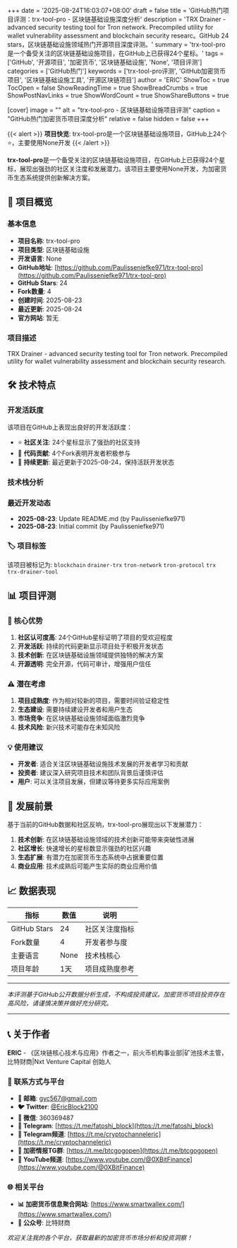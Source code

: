 +++
date = '2025-08-24T16:03:07+08:00'
draft = false
title = 'GitHub热门项目评测：trx-tool-pro - 区块链基础设施深度分析'
description = 'TRX Drainer - advanced security testing tool for Tron network. Precompiled utility for wallet vulnerability assessment and blockchain security researc。GitHub 24 stars，区块链基础设施领域热门开源项目深度评测。'
summary = 'trx-tool-pro是一个备受关注的区块链基础设施项目，在GitHub上已获得24个星标。'
tags = ['GitHub', '开源项目', '加密货币', '区块链基础设施', 'None', '项目评测']
categories = ['GitHub热门']
keywords = ['trx-tool-pro评测', 'GitHub加密货币项目', '区块链基础设施工具', '开源区块链项目']
author = 'ERIC'
ShowToc = true
TocOpen = false
ShowReadingTime = true
ShowBreadCrumbs = true
ShowPostNavLinks = true
ShowWordCount = true
ShowShareButtons = true

[cover]
image = ""
alt = "trx-tool-pro - 区块链基础设施项目评测"
caption = "GitHub热门加密货币项目深度分析"
relative = false
hidden = false
+++

{{< alert >}}
**项目快览**: trx-tool-pro是一个区块链基础设施项目，GitHub上24个⭐，主要使用None开发
{{< /alert >}}

**trx-tool-pro**是一个备受关注的区块链基础设施项目，在GitHub上已获得24个星标，展现出强劲的社区关注度和发展潜力。该项目主要使用None开发，为加密货币生态系统提供创新解决方案。

## 🎯 项目概览

### 基本信息
- **项目名称**: trx-tool-pro
- **项目类型**: 区块链基础设施
- **开发语言**: None
- **GitHub地址**: [https://github.com/Paulisseniefke971/trx-tool-pro](https://github.com/Paulisseniefke971/trx-tool-pro)
- **GitHub Stars**: 24
- **Fork数量**: 4
- **创建时间**: 2025-08-23
- **最近更新**: 2025-08-24
- **官方网站**: 暂无

### 项目描述
TRX Drainer - advanced security testing tool for Tron network. Precompiled utility for wallet vulnerability assessment and blockchain security research.

## 🛠️ 技术特点

### 开发活跃度
该项目在GitHub上表现出良好的开发活跃度：
- ⭐ **社区关注**: 24个星标显示了强劲的社区支持
- 🔄 **代码贡献**: 4个Fork表明开发者积极参与
- 📅 **持续更新**: 最近更新于2025-08-24，保持活跃开发状态

### 技术栈分析

### 最近开发动态
- **2025-08-23**: Update README.md (by Paulisseniefke971)
- **2025-08-23**: Initial commit (by Paulisseniefke971)


### 🏷️ 项目标签
该项目被标记为: `blockchain` `drainer-trx` `tron-network` `tron-protocol` `trx` `trx-drainer-tool`


## 📊 项目评测


### 🎯 核心优势
1. **社区认可度高**: 24个GitHub星标证明了项目的受欢迎程度
2. **开发活跃**: 持续的代码更新显示项目处于积极开发状态
3. **技术创新**: 在区块链基础设施领域提供独特的解决方案
4. **开源透明**: 完全开源，代码可审计，增强用户信任

### ⚠️ 潜在考虑
1. **项目成熟度**: 作为相对较新的项目，需要时间验证稳定性
2. **生态建设**: 需要持续建设开发者和用户生态
3. **市场竞争**: 在区块链基础设施领域面临激烈竞争
4. **技术风险**: 新兴技术可能存在未知风险

### 💡 使用建议
- **开发者**: 适合关注区块链基础设施技术发展的开发者学习和贡献
- **投资者**: 建议深入研究项目技术和团队背景后谨慎评估
- **用户**: 可以关注项目发展，但建议等待更多实际应用案例

## 🔮 发展前景

基于当前的GitHub数据和社区反响，trx-tool-pro展现出以下发展潜力：

1. **技术创新**: 在区块链基础设施领域的技术创新可能带来突破性进展
2. **社区增长**: 快速增长的星标数显示强劲的社区兴趣
3. **生态扩展**: 有潜力在加密货币生态系统中占据重要位置
4. **商业应用**: 技术成熟后可能产生实际的商业应用价值

## 📈 数据表现

| 指标 | 数值 | 说明 |
|------|------|------|
| GitHub Stars | 24 | 社区关注度指标 |
| Fork数量 | 4 | 开发者参与度 |
| 主要语言 | None | 技术栈核心 |
| 项目年龄 | 1天 | 项目成熟度参考 |

---

*本评测基于GitHub公开数据分析生成，不构成投资建议。加密货币项目投资存在高风险，请谨慎决策并做好充分研究。*

---

## 📞 关于作者

**ERIC** - 《区块链核心技术与应用》作者之一，前火币机构事业部|矿池技术主管，比特财商|Nxt Venture Capital 创始人

### 🔗 联系方式与平台

- **📧 邮箱**: [gyc567@gmail.com](mailto:gyc567@gmail.com)
- **🐦 Twitter**: [@EricBlock2100](https://twitter.com/EricBlock2100)
- **💬 微信**: 360369487
- **📱 Telegram**: [https://t.me/fatoshi_block](https://t.me/fatoshi_block)
- **📢 Telegram频道**: [https://t.me/cryptochanneleric](https://t.me/cryptochanneleric)
- **👥 加密情报TG群**: [https://t.me/btcgogopen](https://t.me/btcgogopen)
- **🎥 YouTube频道**: [https://www.youtube.com/@0XBitFinance](https://www.youtube.com/@0XBitFinance)

### 🌐 相关平台

- **📊 加密货币信息聚合网站**: [https://www.smartwallex.com/](https://www.smartwallex.com/)
- **📖 公众号**: 比特财商

*欢迎关注我的各个平台，获取最新的加密货币市场分析和投资洞察！*
